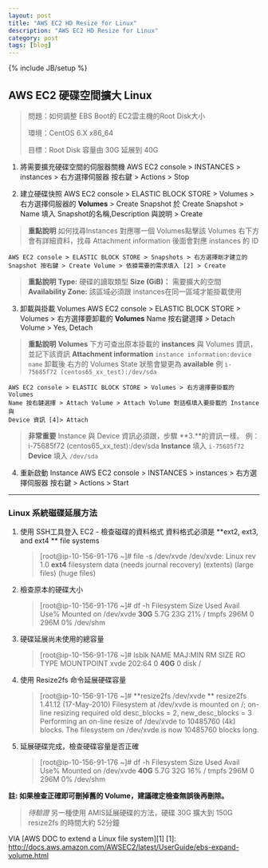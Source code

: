```yaml
---
layout: post
title: "AWS EC2 HD Resize for Linux"
description: "AWS EC2 HD Resize for Linux"
category: post
tags: [blog]
---
```

{% include JB/setup %}

AWS EC2 硬碟空間擴大 Linux
--------------------

> 問題：如何調整 EBS Boot的 EC2雲主機的Root Disk大小
> 
> 環境：CentOS 6.X x86_64
> 
> 目標：Root Disk 容量由 30G 延展到 40G

 1. 將需要擴充硬碟空間的伺服器關機
    AWS EC2 console > INSTANCES > instances > 右方選擇伺服器
    按右鍵 > Actions > Stop

 2. 建立硬碟快照
    AWS EC2 console > ELASTIC BLOCK STORE > Volumes > 右方選擇伺服器的
    **Volumes** > Create Snapshot 於 Create Snapshot > Name 填入
    Snapshot的名稱,Description 與說明 > Create 
> **重點說明**
如何找尋Instances 對應哪一個 Volumes點擊該 Volumes 右下方會有詳細資料，找尋 Attachment information 後面會對應 instances 的 ID
    
    AWS EC2 console > ELASTIC BLOCK STORE > Snapshots > 右方選擇剛才建立的
    Snapshot 按右鍵 > Create Volume > 依據需要的需求填入 [2] > Create
> **重點說明**
**Type:** 硬碟的讀取類型
**Size (GiB)：** 需要擴大的空間
**Availability Zone:** 該區域必須跟 instances在同一區域才能掛載使用

 3. 卸載與掛載 Volumes AWS EC2 console > ELASTIC BLOCK STORE > Volumes >
    右方選擇要卸載的 **Volumes** Name 按右鍵選擇 > Detach Volume > Yes, Detach 
> **重點說明**
**Volumes** 下方可查出原本掛載的 **instances** 與 Volumes 資訊，並記下該資訊 **Attachment information**  `instance information:device name` 卸載後 右方的 Volumes State 狀態會變更為 **available**
例 `i-75685f72 (centos65_xx_test):/dev/sda`
    
    AWS EC2 console > ELASTIC BLOCK STORE > Volumes > 右方選擇要掛載的 Volumes
    Name 按右鍵選擇 > Attach Volume > Attach Volume 對話框填入要掛載的 Instance 與
    Device 資訊 [4]> Attach 
> **非常重要**
Instance 與 Device 資訊必須跟，步驟 **3.**的資訊一樣。 
例：i-75685f72 (centos65_xx_test):/dev/sda
**Instance** 填入 `i-75685f72`
**Device** 填入 `/dev/sda`

 4. 重新啟動 Instance AWS EC2 console > INSTANCES > instances > 右方選擇伺服器 按右鍵
    \> Actions > Start


----------


### Linux 系統磁碟延展方法

 1. 使用 SSH工具登入 EC2 - 檢查磁碟的資料格式
    資料格式必須是 **ext2, ext3, and ext4 ** file systems
    > [root@ip-10-156-91-176 ~]# file -s /dev/xvde
    > /dev/xvde: Linux rev 1.0 **ext4** filesystem data (needs journal recovery) (extents)
    > (large files) (huge files)

 2. 檢查原本的硬碟大小
    > [root@ip-10-156-91-176 ~]# df -h 
    > Filesystem Size Used Avail Use% Mounted on 
    > /dev/xvde **30G** 5.7G 23G 21% /
    > tmpfs 296M     0  296M   0% /dev/shm

 3. 硬碟延展尚未使用的總容量
    
    > [root@ip-10-156-91-176 ~]# lsblk
    > NAME MAJ:MIN RM SIZE RO TYPE MOUNTPOINT
    >xvde 202:64   0  **40G**  0 disk /

 4. 使用 Resize2fs 命令延展硬碟容量
    
    > [root@ip-10-156-91-176 ~]# **resize2fs /dev/xvde **
    > resize2fs 1.41.12 (17-May-2010)
    > Filesystem at /dev/xvde is mounted on /; on-line resizing required
    > old desc_blocks = 2, new_desc_blocks = 3
    > Performing an on-line resize of /dev/xvde to 10485760 (4k) blocks.
    > The filesystem on /dev/xvde is now 10485760 blocks long.

 5. 延展硬碟完成，檢查硬碟容量是否正確
    
    > [root@ip-10-156-91-176 ~]# df -h
    > Filesystem      Size  Used Avail Use% Mounted on
    > /dev/xvde        **40G**  5.7G   32G  16% /
    > tmpfs           296M     0  296M   0% /dev/shm

**註: 如果檢查正確即可刪掉舊的 Volume，建議確定檢查無誤後再刪除。**

> *待驗證* 另一種使用 AMIS延展硬碟的方法，硬碟 30G 擴大到 150G resize2fs 的時間大約 52分鐘

VIA
[AWS DOC to extend a Linux file system][1]
[1]: http://docs.aws.amazon.com/AWSEC2/latest/UserGuide/ebs-expand-volume.html
